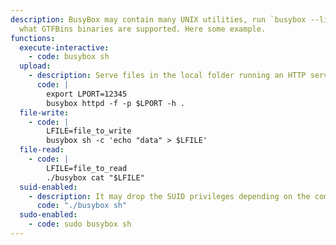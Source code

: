 ```yaml
---
description: BusyBox may contain many UNIX utilities, run `busybox --list-full` to check
  what GTFBins binaries are supported. Here some example.
functions:
  execute-interactive:
    - code: busybox sh
  upload:
    - description: Serve files in the local folder running an HTTP server.
      code: |
        export LPORT=12345
        busybox httpd -f -p $LPORT -h .
  file-write:
    - code: |
        LFILE=file_to_write
        busybox sh -c 'echo "data" > $LFILE'
  file-read:
    - code: |
        LFILE=file_to_read
        ./busybox cat "$LFILE"
  suid-enabled:
    - description: It may drop the SUID privileges depending on the compilation flags and the runtime configuration.
      code: "./busybox sh"
  sudo-enabled:
    - code: sudo busybox sh
---
```

